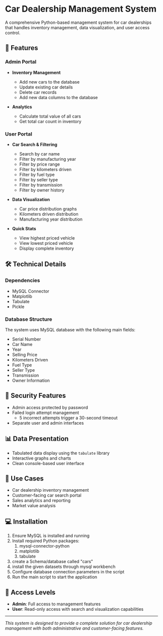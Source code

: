 # Car Dealership Management System

A comprehensive Python-based management system for car dealerships that handles inventory management, data visualization, and user access control.

## 🚗 Features

### Admin Portal
- **Inventory Management**
  - Add new cars to the database
  - Update existing car details
  - Delete car records
  - Add new data columns to the database
  
- **Analytics**
  - Calculate total value of all cars
  - Get total car count in inventory
  
### User Portal
- **Car Search & Filtering**
  - Search by car name
  - Filter by manufacturing year
  - Filter by price range
  - Filter by kilometers driven
  - Filter by fuel type
  - Filter by seller type
  - Filter by transmission
  - Filter by owner history

- **Data Visualization**
  - Car price distribution graphs
  - Kilometers driven distribution
  - Manufacturing year distribution

- **Quick Stats**
  - View highest priced vehicle
  - View lowest priced vehicle
  - Display complete inventory

## 🛠️ Technical Details

### Dependencies
- MySQL Connector
- Matplotlib
- Tabulate
- Pickle

### Database Structure
The system uses MySQL database with the following main fields:
- Serial Number
- Car Name
- Year
- Selling Price
- Kilometers Driven
- Fuel Type
- Seller Type
- Transmission
- Owner Information

## 🔐 Security Features
- Admin access protected by password
- Failed login attempt management
  - 5 incorrect attempts trigger a 30-second timeout
- Separate user and admin interfaces

## 📊 Data Presentation
- Tabulated data display using the `tabulate` library
- Interactive graphs and charts
- Clean console-based user interface

## 🎯 Use Cases
- Car dealership inventory management
- Customer-facing car search portal
- Sales analytics and reporting
- Market value analysis

## 💻 Installation
1. Ensure MySQL is installed and running
2. Install required Python packages:
    1. mysql-connector-python
    2. matplotlib
    3. tabulate
3. create a Schema/database called "cars"
4. install the given datasets through mysql workbench
5. Configure database connection parameters in the script
6. Run the main script to start the application

## 🔑 Access Levels
- **Admin**: Full access to management features
- **User**: Read-only access with search and visualization capabilities

---
*This system is designed to provide a complete solution for car dealership management with both administrative and customer-facing features.*